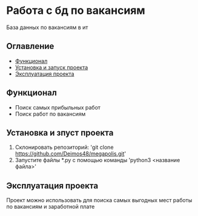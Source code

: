 # Работа с бд по вакансиям

База данных по вакансиям в ит

## Оглавление
- [Функционал](#функционал)
- [Установка и запуск проекта](#установка-и-запуск-проекта)
- [Эксплуатация проекта](#эксплуатация-проекта)

## Функционал
- Поиск самых прибыльных работ
- Поиск работ по вакансиям

## Установка и зпуст проекта
1. Склонировать репозиторий: 'git clone https://github.com/Deimos48/megapolis.git'
2. Запустите файлы *.py с помощью команды 'python3 <название файла>'

## Эксплуатация проекта
Проект можно использовать для поиска самых выгодных мест работы по вакансиям и заработной плате
